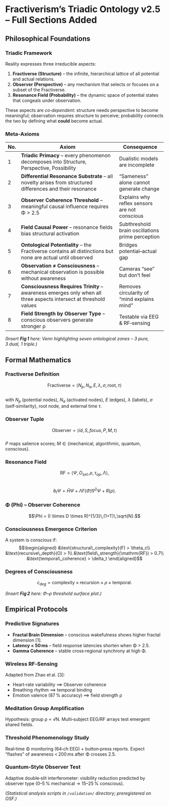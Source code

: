 # Fractiverism’s Triadic Ontology v2.5 – Full Sections Added


## Philosophical Foundations <a name="Philosophical Foundations"></a>

### Triadic Framework
Reality expresses three irreducible aspects:

1. **Fractiverse (Structure)** – the infinite, hierarchical lattice of all potential and actual relations.
2. **Observer (Perspective)** – any mechanism that selects or focuses on a subset of the Fractiverse.
3. **Resonance Field (Probability)** – the dynamic space of potential states that congeals under observation.

These aspects are *co‑dependent*: structure needs perspective to become meaningful; observation requires structure to perceive; probability connects the two by defining what **could** become actual.

### Meta‑Axioms

| No. | Axiom | Consequence |
|-----|-------|-------------|
| 1 | **Triadic Primacy** – every phenomenon decomposes into Structure, Perspective, Possibility | Dualistic models are incomplete |
| 2 | **Differential Resonance Substrate** – all novelty arises from structured differences and their resonance | “Sameness” alone cannot generate change |
| 3 | **Observer Coherence Threshold** – meaningful causal influence requires Φ > 2.5 | Explains why reflex sensors are not conscious |
| 4 | **Field Causal Power** – resonance fields bias structural activation | Subthreshold brain oscillations prime perception |
| 5 | **Ontological Potentiality** – the Fractiverse contains all distinctions but none are actual until observed | Bridges potential–actual gap |
| 6 | **Observation ≠ Consciousness** – mechanical observation is possible without awareness | Cameras “see” but don’t feel |
| 7 | **Consciousness Requires Trinity** – awareness emerges only when all three aspects intersect at threshold values | Removes circularity of “mind explains mind” |
| 8 | **Field Strength by Observer Type** – conscious observers generate stronger ρ | Testable via EEG & RF‑sensing |

*(Insert **Fig 1** here: Venn highlighting seven ontological zones – 3 pure, 3 dual, 1 triple.)*


## Formal Mathematics <a name="Formal Mathematics"></a>

### Fractiverse Definition
$$\text{Fractiverse} = \langle N_p, N_a, E, \lambda, \sigma, \text{root}, \tau \rangle$$  
with $N_p$ (potential nodes), $N_a$ (activated nodes), $E$ (edges), $\lambda$ (labels), $\sigma$ (self‑similarity), root node, and external time $\tau$.

### Observer Tuple
$$\text{Observer} = \langle id, S, focus, P, M, t \rangle$$  
$P$ maps salience scores; $M\in\{$mechanical, algorithmic, quantum, conscious$\}$.

### Resonance Field
$$\mathrm{RF}=\langle \Psi, O_{set}, \rho, \tau_{op}, \Lambda \rangle,$$  
$$\partial_t\Psi = \hat H\Psi + \Lambda F(\Phi) \nabla^2\Psi + R(\rho).$$

### Φ (Phi) – Observer Coherence
$$\Phi = (I \times D \times R)^{1/3}\,(1+T)\,\sqrt{N}.$$

### Consciousness Emergence Criterion
A system is conscious if:
$$\begin{aligned}
&\text{structural\_complexity}(F) > \theta_c\\
&\text{recursive\_depth}(O) > 1\\
&\text{field\_strength}(\mathrm{RF}) > 0.7\\
&\text{temporal\_coherence} > \delta_t
\end{aligned}$$

### Degrees of Consciousness
$$c_{deg} = \text{complexity} \times \text{recursion} \times \rho \times \text{temporal}.$$

*(Insert **Fig 2** here: Φ–ρ threshold surface plot.)*


## Empirical Protocols <a name="Empirical Protocols"></a>

### Predictive Signatures
* **Fractal Brain Dimension** – conscious wakefulness shows higher fractal dimension [1].  
* **Latency < 50 ms** – field response latencies shorten when Φ > 2.5.  
* **Gamma Coherence** – stable cross‑regional synchrony at high Φ.

### Wireless RF‑Sensing
Adapted from Zhao et al. [3]:
* Heart‑rate variability ⟹ Observer coherence
* Breathing rhythm ⟹ temporal binding
* Emotion valence (87 % accuracy) ⟹ field strength ρ

### Meditation Group Amplification
Hypothesis: group ρ ∝ √N. Multi‑subject EEG/RF arrays test emergent shared fields.

### Threshold Phenomenology Study
Real‑time Φ monitoring (64‑ch EEG) + button‑press reports. Expect “flashes” of awareness < 200 ms after Φ crosses 2.5.

### Quantum‑Style Observer Test
Adaptive double‑slit interferometer: visibility reduction predicted by observer type (0–5 % mechanical → 15–25 % conscious).

*(Statistical analysis scripts in `/validation/` directory; preregistered on OSF.)*

